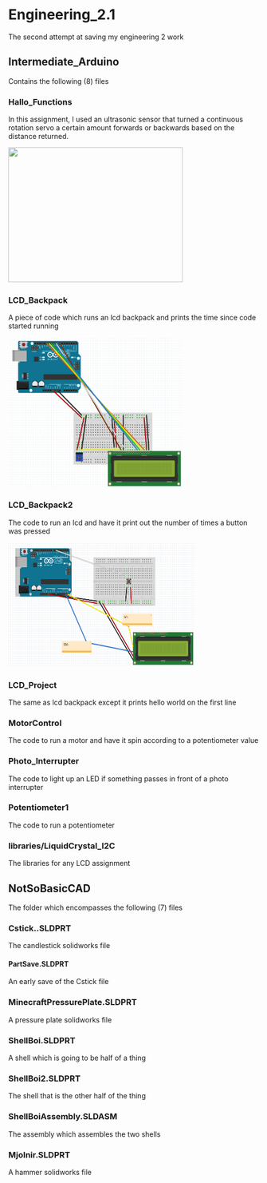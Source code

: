 # Engineering_2.1
The second attempt at saving my engineering 2 work

## Intermediate_Arduino
Contains the following (8) files

### Hallo_Functions
In this assignment, I used an ultrasonic sensor that turned a continuous rotation servo a certain amount forwards or backwards based on the distance returned.

<img src="https://lh3.googleusercontent.com/aV5iMf5qfeBJxVEwDgIox82_adkVSs6_MP-9C8dWsBLrzh64BSivPZha71JCWlpizSw5xT4TIaro02FZJyiKbNBrVjKfWyv-9af3QoclWFxhlBbJ7_LS-GW6LOpdT0R34uzviYtp8OipFCpBSkHb7FyBgtsvzpFhpNs6IGPIILpp-np8aRgl4l0tfP3TKDor_BM92dxibf6Znu-G3JEn1guKF1LSsxPiGQbZ5fp_6hp5Jf7VZFrt_NjfD2jfJyfN5tHtNx8VzP2kmb4Ej6WWjBYvuyf-xPFHQDUnO_SRdAFehxk8zkBIYZRorYg4D67m91Zia_8i5dEx95bdM0J2x-4GJb0quDJ9bso22iNQA-eVsrs0XXa0-ySSrPLtssHOkgI-ANP_LYeBWd4uTIkRF9OdBi-ZXnOdfDl-br_V1SpgD3QwLoFzgZNzq2OrihEJfiYKBlZmz1ebiMELbZUYPQYUHt3jMeGllgTXMXUsjUB3uwCfL_ylNRLi4Z9NXZ2wtBfLfoJ0cLotBuT19690fGVPQhHcMQ0pTvdhL4r3Wg1EtHnVsE42IeaSWkxeJKf8qFXU0Am1HWIWQ7tu8ZLGePlG8QUhyQRYOmriq6_WhnCUkeb-nU5rCrSQRskMYUhZDFxqh-5D_1pWaLwb2-pKHntv_b0972NQmpKPztHFVyJt13i0NGOV9wvdWMrZkRLC8FzhJvTd-wwE4eazN-SCVUpQK1V5jsF1NrekLcnM_OC4IXbJ=w1292-h969-no" width="350" height="270">

### LCD_Backpack
A piece of code which runs an lcd backpack and prints the time since code started running

<img src="https://raw.githubusercontent.com/adent11/Intermediate-Arduino/master/FritzingDiagrams/Hello_LCDScreenshot.PNG" width="350" height="300">

### LCD_Backpack2
The code to run an lcd and have it print out the number of times a button was pressed

<img src="https://github.com/adent11/Intermediate-Arduino/blob/master/FritzingDiagrams/LCD_BackpackScreenshot.PNG?raw=true" width="375" height="250">

### LCD_Project
The same as lcd backpack except it prints hello world on the first line

### MotorControl
The code to run a motor and have it spin according to a potentiometer value

### Photo_Interrupter
The code to light up an LED if something passes in front of a photo interrupter

### Potentiometer1
The code to run a potentiometer

### libraries/LiquidCrystal_I2C
The libraries for any LCD assignment

## NotSoBasicCAD
The folder which encompasses the following (7) files

### Cstick..SLDPRT
The candlestick solidworks file

#### PartSave.SLDPRT
An early save of the Cstick file

### MinecraftPressurePlate.SLDPRT
A pressure plate solidworks file

### ShellBoi.SLDPRT
A shell which is going to be half of a thing

### ShellBoi2.SLDPRT
The shell that is the other half of the thing

### ShellBoiAssembly.SLDASM
The assembly which assembles the two shells

### Mjolnir.SLDPRT
A hammer solidworks file

